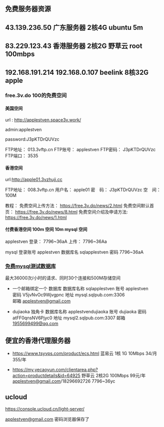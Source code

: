 ## 免费服务器资源 

## 43.139.236.50 广东服务器 2核4G  ubuntu 5m 
## 83.229.123.43 香港服务器 2核2G 野草云 root  100mbps 
## 192.168.191.214 192.168.0.107 beelink 8核32G  apple  

### free.3v.do    100的免费空间   
#### 美国空间
url :  http://applestven.space3v.work/

admin:applestven

password:J3pKTDrQUVzc


FTP地址：	013.3vftp.cn
FTP账号：	applestven
FTP密码：	J3pKTDrQUVzc
FTP端口：	3535

#### 香港空间

url:http://apple01.3vzhuji.cc

FTP地址：	008.3vftp.cn
用户名：	apple01
密　码：	J3pKTDrQUVzc
空　间：	100M

教程：
免费空间上传方法： https://free.3v.do/news/2.html
免费空间默认首页： https://free.3v.do/news/8.html
免费空间介绍及申请方法: https://free.3v.do/news/1.html


#### 付费香港空间  100m 空间  10m mysql 空间

applestven  登录： 7796~36aA  上传： 7796~36Aa

mysql 登录账号 applestven  数据库名 sqlapplestven  密码 7796~36aA

### [免费mysql测试数据库](https://sqlpub.com/#/) 
最大36000次/小时的请求、同时30个连接和500M存储空间
+ 一个邮箱绑定一个  数据库
 数据库名称 sqlapplestven 
 账号 applestven  
 密码 V5jvNvOc9Wjvgpnc
 地址 mysql.sqlpub.com:3306   
 邮箱 applestven@gmail.com

+ dujiaoka 独角卡
数据库名称 applestvendujiaoka
 账号 dujiaoka
 密码 atFF0qnsNV6Pjyc0
 地址 mysql2.sqlpub.com:3307
 邮箱 1955699499@qq.com
## 便宜的香港代理服务器

-  https://www.tsyvps.com/product/ecs.html 蓝易云  1核 1G  10Mbps   34/月   355/年

- https://my.yecaoyun.com/clientarea.php?action=productdetails&id=64925 野草云 2核2G 100Mbps 99元/年   applestven@gmail.com/18296692726  7796~36yc 

## ucloud 

https://console.ucloud.cn/light-server/

applestven@gmail.com  密码浏览器保存了 

